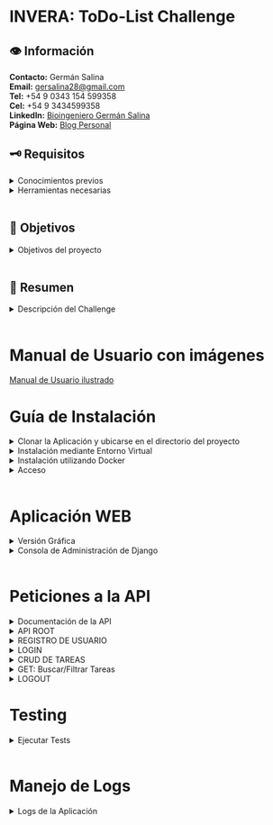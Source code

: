 # **INVERA: ToDo-List Challenge**
## 👁 Información
**Contacto:** Germán Salina  
**Email:** gersalina28@gmail.com  
**Tel:** +54 9 0343 154 599358  
**Cel:** +54 9 3434599358  
**LinkedIn:** [Bioingeniero Germán Salina](https://www.linkedin.com/in/ingeniero-salina-german/)  
**Página Web:** [Blog Personal](https://www.notion.so/775f8b5f910841a19ea81c4dbac66aec?pvs=21)
<br>

## 🗝️ Requisitos
<details><summary>Conocimientos previos</summary>
  
  - Terminal y Línea de Comandos
  - [Python 3](https://www.python.org/)
  - Django
  - Bases de Datos
  - Docker
  - Testing
  - Django Rest Framework (DRF)

</details>
<details><summary>Herramientas necesarias</summary>
  
  - Computadora con sistema operativo Windows, MacOS o Linux.
  - [Visual Studio Code](https://code.visualstudio.com/)
  - Docker
  - Postman o Thunder Client
</details>
<br>

## 🎯 Objetivos
<details><summary>Objetivos del proyecto</summary>
  
  - Autenticarse
  - Crear una tarea
  - Eliminar una tarea
  - Marcar tareas como completadas
  - Poder ver una lista de todas las tareas existentes
  - Filtrar/buscar tareas por fecha de creación y/o por el contenido de la misma
</details>
<br>

## 📜 Resumen
<details>  <summary>Descripción del Challenge</summary>
  
  **Qué queremos que hagas:**

  - El Challenge consiste en crear una aplicación web sencilla que permita a los usuarios crear y mantener una lista de tareas.
  - La entrega del resultado será en un nuevo fork de este repo y deberás hacer una pequeña demo del funcionamiento y desarrollo del proyecto ante un comité técnico.
  - Podes contactarnos en caso que tengas alguna consulta.

  **Qué evaluamos:**

  - Desarrollo utilizando Python, Django. No es necesario crear un Front-End, pero sí es necesario tener una API que permita cumplir con los objetivos de arriba.
  - Uso de librerías y paquetes estándar que reduzcan la cantidad de código propio añadido.
  - Calidad y arquitectura de código.
  - [Bonus] Manejo de logs.
  - [Bonus] Creación de tests (unitarias y de integración)
  - [Bonus] Unificar la solución propuesta en una imagen de Docker para que pueda ser ejecutada en cualquier ambiente.  
</details>
<br>

# Manual de Usuario con imágenes
[Manual de Usuario ilustrado](https://www.notion.so/german-salina/INVERA-ToDo-List-Challenge-8a60e476d55940c3b360e06d5da3018c)

# Guía de Instalación
<details><summary>Clonar la Aplicación y ubicarse en el directorio del proyecto</summary>

  ```bash
  git clone https://github.com/<usuario>/<repo>.git
  cd nombre_del_proyecto
  ```
</details>
<details><summary>Instalación mediante Entorno Virtual</summary>

  ### Windows

  ```bash
  python --version
  pip install virtualenv
  python -m venv venv
  .\venv\Scripts\Activate
  pip list
  python.exe -m pip install --upgrade pip
  pip install -r requirements.txt
  python manage.py createsuperuser
  python manage.py makemigrations
  python manage.py migrate
  python manage.py runserver
  ```

  ### Linux

  ```bash
  python3 --version
  pip3 install virtualenv
  python3 -m venv venv
  source venv/bin/activate
  pip list
  python3 -m pip install --upgrade pip
  pip install -r requirements.txt
  python3 manage.py createsuperuser
  python3 manage.py makemigrations
  python3 manage.py migrate
  python3 manage.py runserver
  ```
</details>
<details><summary>Instalación utilizando Docker</summary>

  ```bash
  # Verificar la versión de Docker instalada
  docker --version

  # Crear la imagen llamada "proyectotodo" usando el Dockerfile actual
  sudo docker build -t proyectotodo .

  # Ejecutar el contenedor mapeando el puerto 8000 del contenedor al puerto 7000 del host
  docker run -d -p 7000:8000 --name proyectotodo proyectotodo

  # Listar los contenedores activos para verificar el nombre correspondiente
  docker ps

  # Acceder al contenedor en ejecución usando el nombre o ID del contenedor
  docker exec -it proyectotodo /bin/bash

  # Crear un superusuario para la aplicación de Django dentro del contenedor
  python manage.py createsuperuser

  # Salir del bash
  exit

  # Detener el contenedor en ejecución de forma ordenada
  docker stop proyectotodo
  ```
</details>
<details><summary>Acceso</summary>
  http://127.0.0.1:8000/
</details>
<br>

# Aplicación WEB
<details><summary>Versión Gráfica</summary>  

  ![Home](imgs/home.png)
  ![ApiWEB](imgs/AplicacionWeb.png)
  ![ApiDRF](imgs/DRF.png)

</details>

<details><summary>Consola de Administración de Django</summary>  
  
  http://127.0.0.1:8000/admin/

  ![ApiDRF](imgs/admin.png)

</details>
<br>

# Peticiones a la API
<details>  <summary>Documentación de la API</summary>
  
  http://127.0.0.1:8000/api/docs/

<br>

</details>

<details><summary>API ROOT</summary>  
  💡Para los ejemplos se utiliza la extensión Thunder Client para VSCode. También se puede utilizar la interfaz por defecto de Django Rest Framework.
  
  <br><br>
  Cliente:  [Thunder Client Extension](https://marketplace.visualstudio.com/items?itemName=rangav.vscode-thunder-client)
  <br><br>
  Acceso: http://127.0.0.1:8000/api/
  <br>
  
  - ENDPOINTS

  ```
  {
    "register": "http://192.168.0.17:8000/api/register/",
    "login": "http://192.168.0.17:8000/api/login/",
    "tasks": "http://192.168.0.17:8000/api/tasks/",
    "logout": "http://192.168.0.17:8000/api/logout/"
  }
  ```
  <br>

</details>

<details><summary>REGISTRO DE USUARIO</summary>  

  <details><summary>GET: Listar Usuarios</summary>   
  http://127.0.0.1:8000/api/register/

  </details>

  <details><summary>POST: Registrar Usuario</summary> 
  http://127.0.0.1:8000/api/register/

  ```
  {
    "username": "nuevo_usuario_1",
    "password": "password123456@",
    "password2": "password123456@"
  }
  ```

  </details>

  <br>

</details>

<details><summary>LOGIN</summary>
  http://127.0.0.1:8000/api/login/

  - POST

  ```
  {
    "username": "nuevo_usuario_1",
    "password": "password123456@"
  }
  ```
  <br>

</details>

<details><summary>CRUD DE TAREAS</summary>
  <details><summary>POST: Crear Tareas</summary>
  💡 La creación de una tarea requiere de una autenticación básica (username y contraseña en la sección Auth).
    
    http://127.0.0.1:8000/api/tasks/
    
  - Creación de Tarea

  ```
  {
    "name": "Nueva tarea",
    "description": "Descripción de la nueva tarea",
    "status": "not_started"
  }
  ```
  </details>

  <details><summary>GET: Listar Tareas</summary>

  💡 Listar tareas requiere de una autenticación básica (username y contraseña en la sección Auth). 

    http://127.0.0.1:8000/api/tasks/

  </details>
  <details><summary>PUT/PATCH: Actualizar completamente/parcialmente</summary>

  💡 Actualizar tareas también requiere de una autenticación básica (username y contraseña en la sección Auth). 
  Además, se debe indicar el id de la tarea a ser actualizada.  
    **VERIFICAR EL ID CORRECTO DE LA TAREA A ACTUALIZAR (”28 en el ejemplo”)**  

    http://127.0.0.1:8000/api/tasks/28/

  ```
  {  
    "name": "Nueva tarea 1 ACTUALIZADA", 
    "description": "Descripción de la nueva tarea ACTUALIZADA"
    "status": "in_progress" 
  }
  ```

    
  </details>
  <details><summary>DELETE</summary>

  💡 Eliminar tareas requiere de una autenticación básica (username y contraseña en la sección Auth).
  Además, se debe indicar el id de la tarea a ser eliminada.  
    **VERIFICAR EL ID CORRECTO DE LA TAREA A ELIMINAR (”28 en el ejemplo”)**  

    http://127.0.0.1:8000/api/tasks/28/

    
  </details>

  <br>

</details>

<details><summary>GET: Buscar/Filtrar Tareas</summary>  

  <details><summary>Por Contenido</summary>

  💡 Filtrar tareas requiere de una autenticación básica (username y contraseña en la sección Auth).  
    http://127.0.0.1:8000/api/tasks/?q=JUEVES

  </details>

  <details><summary>Por Fecha</summary>

  💡 Filtrar tareas requiere de una autenticación básica (username y contraseña en la sección Auth).  
    http://127.0.0.1:8000/api/tasks/?date_from=2024-09-01&date_to=2024-09-30

  </details>

  <details><summary>Por Contenido y Fecha</summary>

  💡 Filtrar tareas requiere de una autenticación básica (username y contraseña en la sección Auth).  
    http://127.0.0.1:8000/api/tasks/?q=Responsabilidad&date_from=2024-09-01&date_to=2024-09-30

  </details>

  <br>

</details>

<details><summary>LOGOUT</summary>

  💡 LogOut requiere de una autenticación básica (username y contraseña en la sección Auth).
    http://127.0.0.1:8000/api/logout/
  
  <br>

</details>

# Testing

<details>
  <summary>Ejecutar Tests</summary>

  Para correr los tests ejecuta:

  ```bash
  python manage.py test
  ```
</details>


<br>

# Manejo de Logs

<details>
  <summary>Logs de la Aplicación</summary>
  En este ejemplo se guardarán los logs en un archivo llamado django_debug.log.

- Los logs de la consola se verán de forma más simple.
- Se ha configurado un logger específico para la aplicación `app_tasks` y la `api`, además del logger global de Django.
  Ejemplo de un log en el archivo:

  ```
  INFO 2024-09-13 15:45:30 views Tarea creada por testuser
  INFO 2024-09-13 15:46:12 api Listando tareas para el usuario: testuser
  ```

</details>
